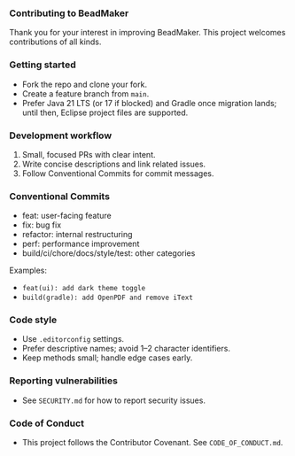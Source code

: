 ### Contributing to BeadMaker

Thank you for your interest in improving BeadMaker. This project welcomes contributions of all kinds.

### Getting started
- Fork the repo and clone your fork.
- Create a feature branch from `main`.
- Prefer Java 21 LTS (or 17 if blocked) and Gradle once migration lands; until then, Eclipse project files are supported.

### Development workflow
1. Small, focused PRs with clear intent.
2. Write concise descriptions and link related issues.
3. Follow Conventional Commits for commit messages.

### Conventional Commits
- feat: user-facing feature
- fix: bug fix
- refactor: internal restructuring
- perf: performance improvement
- build/ci/chore/docs/style/test: other categories

Examples:
- `feat(ui): add dark theme toggle`
- `build(gradle): add OpenPDF and remove iText`

### Code style
- Use `.editorconfig` settings.
- Prefer descriptive names; avoid 1–2 character identifiers.
- Keep methods small; handle edge cases early.

### Reporting vulnerabilities
- See `SECURITY.md` for how to report security issues.

### Code of Conduct
- This project follows the Contributor Covenant. See `CODE_OF_CONDUCT.md`.






